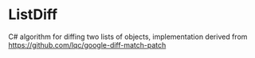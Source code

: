 # ListDiff
C# algorithm for diffing two lists of objects, implementation derived from https://github.com/lqc/google-diff-match-patch
